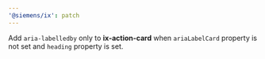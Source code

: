 ```yaml
---
'@siemens/ix': patch
---
```


Add `aria-labelledby` only to **ix-action-card** when `ariaLabelCard` property is not set and `heading` property is set.
